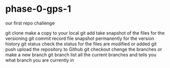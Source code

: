 # phase-0-gps-1
our first repo challenge
 
 git clone  make a copy to your local
 git add    take snapshot of the files for the versioning
 git commit record file snapshot permanently for the version history
 git status check the status for the files are modified or added 
 git push   upload the repository to Github
 git checkout  chenge the branches or make a new branch
 git branch  list all the current branches and tells you what branch you are currently in 